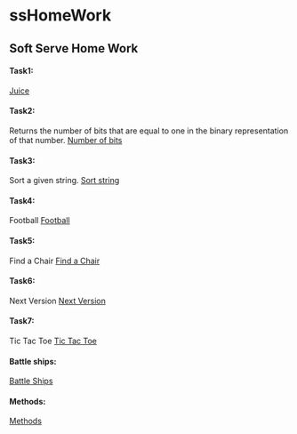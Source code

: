 # ssHomeWork
## Soft Serve Home Work

#### Task1: 
[Juice](https://github.com/Sertya/ssHomeWork/blob/master/Task1/juice.js "Juice")

#### Task2:
Returns the number of bits that are equal to one in the binary representation of that number.
[Number of bits](https://github.com/Sertya/ssHomeWork/blob/master/Task2/numberOfOne.js "Number of bits")

#### Task3:
Sort a given string. 
[Sort string](https://github.com/Sertya/ssHomeWork/blob/master/Task3/sortString.js "Sort string")
#### Task4:
Football
[Football](https://github.com/Sertya/ssHomeWork/blob/master/Task4/countPlayers.js "Football")

#### Task5:
Find a Chair
[Find a Chair](https://github.com/Sertya/ssHomeWork/blob/master/Task5/Chairs.js "Find a Chair")

#### Task6:
Next Version
[Next Version](https://github.com/Sertya/ssHomeWork/blob/master/Task6/nextVersion.js "Next Version")

#### Task7:
Tic Tac Toe
[Tic Tac Toe](https://github.com/Sertya/ssHomeWork/blob/master/Task7/ticTacToe.js "Tic Tac Toe")

#### Battle ships:
[Battle Ships](https://github.com/Sertya/ssHomeWork/tree/master/Task8 "Battle Ships")

#### Methods:
[Methods](https://github.com/Sertya/ssHomeWork/tree/master/Methods "Methods")

